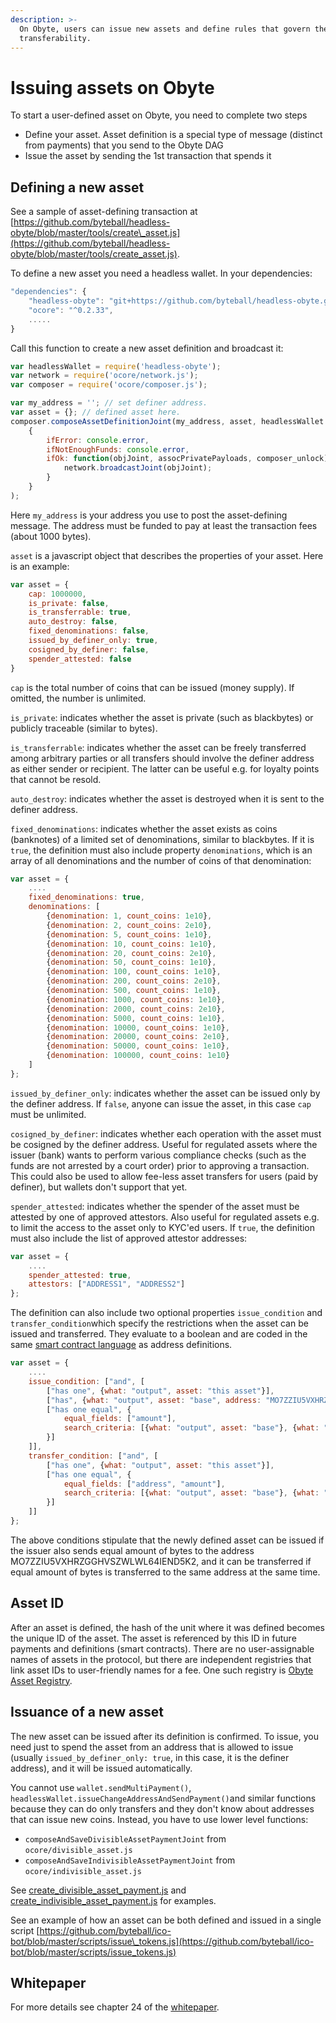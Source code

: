 ```yaml
---
description: >-
  On Obyte, users can issue new assets and define rules that govern their
  transferability.
---
```


# Issuing assets on Obyte

To start a user-defined asset on Obyte, you need to complete two steps

* Define your asset. Asset definition is a special type of message \(distinct from payments\) that you send to the Obyte DAG
* Issue the asset by sending the 1st transaction that spends it

## Defining a new asset

See a sample of asset-defining transaction at [https://github.com/byteball/headless-obyte/blob/master/tools/create\_asset.js](https://github.com/byteball/headless-obyte/blob/master/tools/create_asset.js).

To define a new asset you need a headless wallet. In your dependencies:

```javascript
"dependencies": {
	"headless-obyte": "git+https://github.com/byteball/headless-obyte.git",
	"ocore": "^0.2.33",
	.....
}
```

Call this function to create a new asset definition and broadcast it:

```javascript
var headlessWallet = require('headless-obyte');
var network = require('ocore/network.js');
var composer = require('ocore/composer.js');

var my_address = ''; // set definer address.
var asset = {}; // defined asset here.
composer.composeAssetDefinitionJoint(my_address, asset, headlessWallet.signer,
    {
        ifError: console.error,
        ifNotEnoughFunds: console.error,
        ifOk: function(objJoint, assocPrivatePayloads, composer_unlock) {
            network.broadcastJoint(objJoint);
        }
    }
);
```

Here `my_address` is your address you use to post the asset-defining message. The address must be funded to pay at least the transaction fees \(about 1000 bytes\).

`asset` is a javascript object that describes the properties of your asset. Here is an example:

```javascript
var asset = {
	cap: 1000000,
	is_private: false,
	is_transferrable: true,
	auto_destroy: false,
	fixed_denominations: false,
	issued_by_definer_only: true,
	cosigned_by_definer: false,
	spender_attested: false
}
```

`cap` is the total number of coins that can be issued \(money supply\). If omitted, the number is unlimited.

`is_private`: indicates whether the asset is private \(such as blackbytes\) or publicly traceable \(similar to bytes\).

`is_transferrable`: indicates whether the asset can be freely transferred among arbitrary parties or all transfers should involve the definer address as either sender or recipient. The latter can be useful e.g. for loyalty points that cannot be resold.

`auto_destroy`: indicates whether the asset is destroyed when it is sent to the definer address.

`fixed_denominations`: indicates whether the asset exists as coins \(banknotes\) of a limited set of denominations, similar to blackbytes. If it is `true`, the definition must also include property `denominations`, which is an array of all denominations and the number of coins of that denomination:

```javascript
var asset = {
	....
	fixed_denominations: true,
	denominations: [
		{denomination: 1, count_coins: 1e10},
		{denomination: 2, count_coins: 2e10},
		{denomination: 5, count_coins: 1e10},
		{denomination: 10, count_coins: 1e10},
		{denomination: 20, count_coins: 2e10},
		{denomination: 50, count_coins: 1e10},
		{denomination: 100, count_coins: 1e10},
		{denomination: 200, count_coins: 2e10},
		{denomination: 500, count_coins: 1e10},
		{denomination: 1000, count_coins: 1e10},
		{denomination: 2000, count_coins: 2e10},
		{denomination: 5000, count_coins: 1e10},
		{denomination: 10000, count_coins: 1e10},
		{denomination: 20000, count_coins: 2e10},
		{denomination: 50000, count_coins: 1e10},
		{denomination: 100000, count_coins: 1e10}
	]
};
```

`issued_by_definer_only`: indicates whether the asset can be issued only by the definer address. If `false`, anyone can issue the asset, in this case `cap` must be unlimited.

`cosigned_by_definer`: indicates whether each operation with the asset must be cosigned by the definer address. Useful for regulated assets where the issuer \(bank\) wants to perform various compliance checks \(such as the funds are not arrested by a court order\) prior to approving a transaction. This could also be used to allow fee-less asset transfers for users \(paid by definer\), but wallets don't support that yet. 

`spender_attested`: indicates whether the spender of the asset must be attested by one of approved attestors. Also useful for regulated assets e.g. to limit the access to the asset only to KYC'ed users. If `true`, the definition must also include the list of approved attestor addresses:

```javascript
var asset = {
	....
	spender_attested: true,
	attestors: ["ADDRESS1", "ADDRESS2"]
};
```

The definition can also include two optional properties `issue_condition` and `transfer_condition`which specify the restrictions when the asset can be issued and transferred. They evaluate to a boolean and are coded in the same [smart contract language]() as address definitions.

```javascript
var asset = {
	....
	issue_condition: ["and", [
		["has one", {what: "output", asset: "this asset"}],
		["has", {what: "output", asset: "base", address: "MO7ZZIU5VXHRZGGHVSZWLWL64IEND5K2"}],
		["has one equal", {
			equal_fields: ["amount"], 
			search_criteria: [{what: "output", asset: "base"}, {what: "output", asset: "this asset"}]
		}]
	]],
	transfer_condition: ["and", [
		["has one", {what: "output", asset: "this asset"}],
		["has one equal", {
			equal_fields: ["address", "amount"], 
			search_criteria: [{what: "output", asset: "base"}, {what: "output", asset: "this asset"}]
		}]
	]]
};
```

The above conditions stipulate that the newly defined asset can be issued if the issuer also sends equal amount of bytes to the address MO7ZZIU5VXHRZGGHVSZWLWL64IEND5K2, and it can be transferred if equal amount of bytes is transferred to the same address at the same time.

## Asset ID

After an asset is defined, the hash of the unit where it was defined becomes the unique ID of the asset. The asset is referenced by this ID in future payments and definitions \(smart contracts\). There are no user-assignable names of assets in the protocol, but there are independent registries that link asset IDs to user-friendly names for a fee. One such registry is [Obyte Asset Registry](https://asset.obyte.app/).

## Issuance of a new asset

The new asset can be issued after its definition is confirmed. To issue, you need just to spend the asset from an address that is allowed to issue \(usually `issued_by_definer_only: true`, in this case, it is the definer address\), and it will be issued automatically.

You cannot use `wallet.sendMultiPayment()`, `headlessWallet.issueChangeAddressAndSendPayment()`and similar functions because they can do only transfers and they don't know about addresses that can issue new coins. Instead, you have to use lower level functions:

* `composeAndSaveDivisibleAssetPaymentJoint` from `ocore/divisible_asset.js`
* `composeAndSaveIndivisibleAssetPaymentJoint` from `ocore/indivisible_asset.js`

See [create\_divisible\_asset\_payment.js](https://github.com/byteball/headless-obyte/blob/master/tools/create_divisible_asset_payment.js) and [create\_indivisible\_asset\_payment.js](https://github.com/byteball/headless-obyte/blob/master/tools/create_indivisible_asset_payment.js) for examples.

See an example of how an asset can be both defined and issued in a single script [https://github.com/byteball/ico-bot/blob/master/scripts/issue\_tokens.js](https://github.com/byteball/ico-bot/blob/master/scripts/issue_tokens.js)

## Whitepaper

For more details see chapter 24 of the [whitepaper](https://byteball.org/Byteball.pdf).

